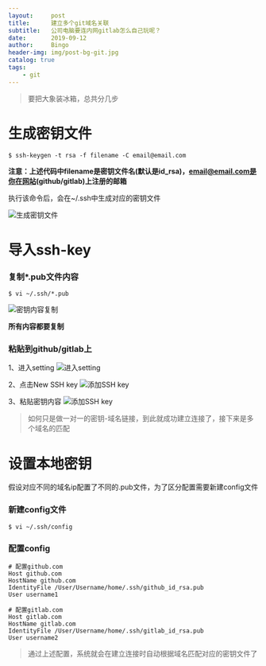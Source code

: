 ```yaml
---
layout:     post
title:      建立多个git域名关联
subtitle:   公司电脑要连内网gitlab怎么自己玩呢？
date:       2019-09-12
author:     Bingo
header-img: img/post-bg-git.jpg
catalog: true
tags:
    - git
---
```


> 要把大象装冰箱，总共分几步

# 生成密钥文件
```linux
$ ssh-keygen -t rsa -f filename -C email@email.com
```
**注意：上述代码中filename是密钥文件名(默认是id_rsa)，email@email.com是你在网站(github/gitlab)上注册的邮箱**

执行该命令后，会在~/.ssh中生成对应的密钥文件

![生成密钥文件](https://img-blog.csdnimg.cn/2019091415214752.png?x-oss-process=image/watermark,type_ZmFuZ3poZW5naGVpdGk,shadow_10,text_aHR0cHM6Ly9ibG9nLmNzZG4ubmV0L3lhbmh1aWJpbjMxNQ==,size_16,color_FFFFFF,t_70)
# 导入ssh-key
### 复制*.pub文件内容
```linux
$ vi ~/.ssh/*.pub
```
![密钥内容复制](https://img-blog.csdnimg.cn/20190914152957199.png?x-oss-process=image/watermark,type_ZmFuZ3poZW5naGVpdGk,shadow_10,text_aHR0cHM6Ly9ibG9nLmNzZG4ubmV0L3lhbmh1aWJpbjMxNQ==,size_16,color_FFFFFF,t_70)

**所有内容都要复制**
### 粘贴到github/gitlab上
1、进入setting
![进入setting](https://img-blog.csdnimg.cn/20190914152632612.png?x-oss-process=image/watermark,type_ZmFuZ3poZW5naGVpdGk,shadow_10,text_aHR0cHM6Ly9ibG9nLmNzZG4ubmV0L3lhbmh1aWJpbjMxNQ==,size_16,color_FFFFFF,t_70)

2、点击New SSH key
![添加SSH key](https://img-blog.csdnimg.cn/20190914153247815.png?x-oss-process=image/watermark,type_ZmFuZ3poZW5naGVpdGk,shadow_10,text_aHR0cHM6Ly9ibG9nLmNzZG4ubmV0L3lhbmh1aWJpbjMxNQ==,size_16,color_FFFFFF,t_70)

3、粘贴密钥内容
![添加SSH key](https://img-blog.csdnimg.cn/20190914153613794.png?x-oss-process=image/watermark,type_ZmFuZ3poZW5naGVpdGk,shadow_10,text_aHR0cHM6Ly9ibG9nLmNzZG4ubmV0L3lhbmh1aWJpbjMxNQ==,size_16,color_FFFFFF,t_70)

> 如何只是做一对一的密钥-域名链接，到此就成功建立连接了，接下来是多个域名的匹配

# 设置本地密钥
假设对应不同的域名ip配置了不同的.pub文件，为了区分配置需要新建config文件

### 新建config文件
```linux
$ vi ~/.ssh/config
```

### 配置config
 ```linux
 # 配置github.com
Host github.com                 
HostName github.com
IdentityFile /User/Username/home/.ssh/github_id_rsa.pub
User username1

 # 配置gitlab.com
Host gitlab.com 
HostName gitlab.com
IdentityFile /User/Username/home/.ssh/gitlab_id_rsa.pub
User username2
 ```
 
 > 通过上述配置，系统就会在建立连接时自动根据域名匹配对应的密钥文件了
